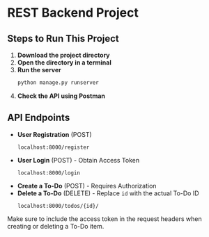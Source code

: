 # REST Backend Project

## Steps to Run This Project

1. **Download the project directory**
2. **Open the directory in a terminal**
3. **Run the server**
   ```sh
   python manage.py runserver
   ```
4. **Check the API using Postman**

## API Endpoints

- **User Registration** (POST)
  ```
  localhost:8000/register
  ```
- **User Login** (POST) - Obtain Access Token
  ```
  localhost:8000/login
  ```
- **Create a To-Do** (POST) - Requires Authorization
- **Delete a To-Do** (DELETE) - Replace `id` with the actual To-Do ID
  ```
  localhost:8000/todos/{id}/
  ```

Make sure to include the access token in the request headers when creating or deleting a To-Do item.



